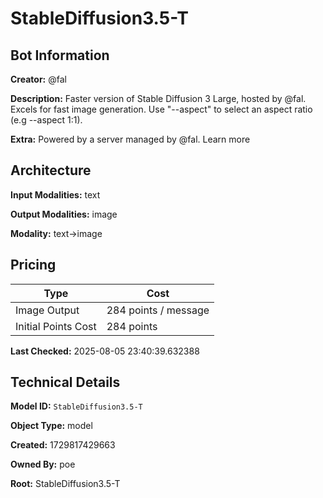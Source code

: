 # StableDiffusion3.5-T

## Bot Information

**Creator:** @fal

**Description:** Faster version of Stable Diffusion 3 Large, hosted by @fal. Excels for fast image generation. Use "--aspect" to select an aspect ratio (e.g --aspect 1:1).

**Extra:** Powered by a server managed by @fal. Learn more


## Architecture

**Input Modalities:** text

**Output Modalities:** image

**Modality:** text->image


## Pricing

| Type | Cost |
|------|------|
| Image Output | 284 points / message |
| Initial Points Cost | 284 points |

**Last Checked:** 2025-08-05 23:40:39.632388


## Technical Details

**Model ID:** `StableDiffusion3.5-T`

**Object Type:** model

**Created:** 1729817429663

**Owned By:** poe

**Root:** StableDiffusion3.5-T
